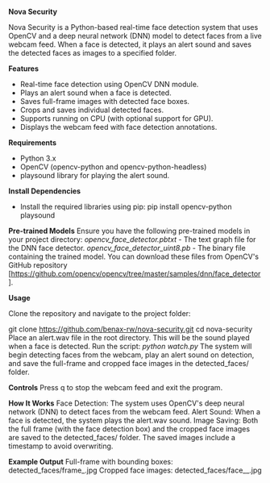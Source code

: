 **Nova Security**

Nova Security is a Python-based real-time face detection system that uses OpenCV and a deep neural network (DNN) model to detect faces from a live webcam feed. When a face is detected, it plays an alert sound and saves the detected faces as images to a specified folder.

**Features**
- Real-time face detection using OpenCV DNN module.
- Plays an alert sound when a face is detected.
- Saves full-frame images with detected face boxes.
- Crops and saves individual detected faces.
- Supports running on CPU (with optional support for GPU).
- Displays the webcam feed with face detection annotations.

**Requirements**
- Python 3.x
- OpenCV (opencv-python and opencv-python-headless)
- playsound library for playing the alert sound.

**Install Dependencies**
- Install the required libraries using pip:
pip install opencv-python playsound

**Pre-trained Models**
Ensure you have the following pre-trained models in your project directory:
_opencv_face_detector.pbtxt_ - The text graph file for the DNN face detector.
_opencv_face_detector_uint8.pb_ - The binary file containing the trained model.
You can download these files from OpenCV's GitHub repository [https://github.com/opencv/opencv/tree/master/samples/dnn/face_detector].

**Usage**

Clone the repository and navigate to the project folder:

git clone https://github.com/benax-rw/nova-security.git
cd nova-security
Place an alert.wav file in the root directory. This will be the sound played when a face is detected.
Run the script:
_python watch.py_
The system will begin detecting faces from the webcam, play an alert sound on detection, and save the full-frame and cropped face images in the detected_faces/ folder.

**Controls**
Press q to stop the webcam feed and exit the program.

**How It Works**
Face Detection: The system uses OpenCV's deep neural network (DNN) to detect faces from the webcam feed.
Alert Sound: When a face is detected, the system plays the alert.wav sound.
Image Saving: Both the full frame (with the face detection box) and the cropped face images are saved to the detected_faces/ folder. The saved images include a timestamp to avoid overwriting.

**Example Output**
Full-frame with bounding boxes: detected_faces/frame_<timestamp>.jpg
Cropped face images: detected_faces/face_<timestamp>_<index>.jpg
